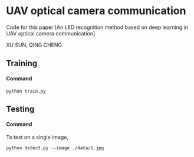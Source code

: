 # UAV optical camera communication

Code for this paper [An  LED recognition method based on deep learning in UAV optical camera communication]

XU SUN,  QING CHENG


## Training

#### Command

```python train.py```



## Testing

#### Command

To test on a single image,

```python detect.py --image ./data/1.jpg```





```

